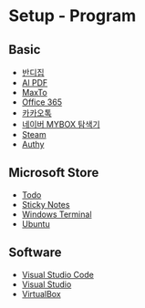 Setup - Program
=============


Basic
-----

- [반디집](https://kr.bandisoft.com/bandizip/)
- [Al PDF](https://www.altools.co.kr/Download/ALPDF.aspx)
- [MaxTo](https://maxto.net/)
- [Office 365](https://www.office.com/)
- [카카오톡](https://www.kakaocorp.com/page/service/service/KakaoTalk)
- [네이버 MYBOX 탐색기](https://software.naver.com/software/summary.nhn?softwareId=GWS_002768#)
- [Steam](https://store.steampowered.com/about/)
- [Authy](https://authy.com/download/)

Microsoft Store
---------------

- [Todo](https://www.microsoft.com/ko-kr/p/microsoft-to-do-lists-tasks-reminders/9nblggh5r558?rtc=2&activetab=pivot:overviewtab)
- [Sticky Notes](https://www.microsoft.com/ko-kr/p/microsoft-sticky-notes/9nblggh4qghw?activetab=pivot:overviewtab)
- [Windows Terminal](https://www.microsoft.com/ko-kr/p/windows-terminal/9n0dx20hk701?rtc=1&activetab=pivot:overviewtab)
- [Ubuntu](https://www.microsoft.com/ko-kr/p/ubuntu/9nblggh4msv6?activetab=pivot:overviewtab)

Software
--------

- [Visual Studio Code](https://code.visualstudio.com/Download)
- [Visual Studio](https://visualstudio.microsoft.com/ko/downloads/)
- [VirtualBox](https://www.virtualbox.org/wiki/Downloads)